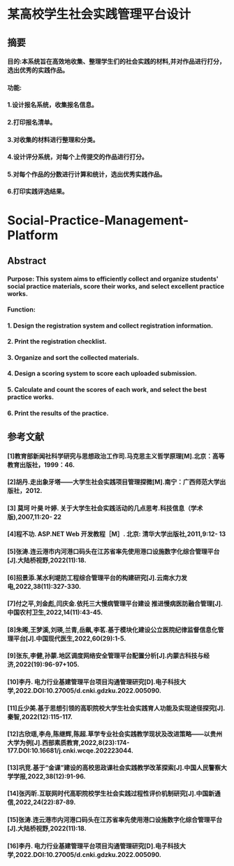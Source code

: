 #  某高校学生社会实践管理平台设计
## 摘要
#### 目的:本系统旨在高效地收集、整理学生们的社会实践的材料,并对作品进行打分，选出优秀的实践作品。
#### 功能:
#### 1.设计报名系统，收集报名信息。
#### 2.打印报名清单。
#### 3.对收集的材料进行整理和分类。
#### 4.设计评分系统，对每个上传提交的作品进行打分。
#### 5.对每个作品的分数进行计算和统计，选出优秀实践作品。

#### 6.打印实践评选结果。
# Social-Practice-Management-Platform
## Abstract
#### Purpose: This system aims to efficiently collect and organize students' social practice materials, score their works, and select excellent practice works.
#### Function:
#### 1. Design the registration system and collect registration information.
#### 2. Print the registration checklist.
#### 3. Organize and sort the collected materials.
#### 4. Design a scoring system to score each uploaded submission.
#### 5. Calculate and count the scores of each work, and select the best practice works.
#### 6. Print the results of the practice.

## 参考文献
#### [1]教育部新闻社科学研究与思想政治工作司.马克思主义哲学原理[M].北京：高等教育出版社，1999：46.
#### [2]胡丹.走出象牙塔——大学生社会实践项目管理探微[M].南宁：广西师范大学出版社，2012.
#### [3] 莫坷 叶昊 叶婷. 关于大学生社会实践活动的几点思考.科技信息（学术版),2007,11:20- 22
#### [4]程不功. ASP.NET Web 开发教程［M］. 北京: 清华大学出版社,2011,9:12- 13
#### [5]张涛.连云港市内河港口码头在江苏省率先使用港口设施数字化综合管理平台[J].大陆桥视野,2022(11):18.
#### [6]招景添.某水利堤防工程综合管理平台的构建研究[J].云南水力发电,2022,38(11):327-330.
#### [7]付之平,刘金彪,闫庆金.依托三大慢病管理平台建设  推进慢病医防融合管理[J].中国农村卫生,2022,14(11):43-45.
#### [8]朱晞,王梦溪,刘瑛,兰青,岳飙,李茗.基于模块化建设公立医院纪律监督信息化管理平台[J].中国现代医生,2022,60(29):1-5.
#### [9]张东,李健,孙蒙.地区调度网络安全管理平台配置分析[J].内蒙古科技与经济,2022(19):96-97+105.
#### [10]李丹. 电力行业基建管理平台项目沟通管理研究[D].电子科技大学,2022.DOI:10.27005/d.cnki.gdzku.2022.005090.
#### [11]丘少美.基于思想引领的高职院校大学生社会实践育人功能及实现途径探究[J].秦智,2022(12):115-117.
#### [12]古欣瑶,李舟,陈继辉,陈超.草学专业社会实践教学现状及改进策略——以贵州大学为例[J].西部素质教育,2022,8(23):174-177.DOI:10.16681/j.cnki.wcqe.202223044.
#### [13]巩竞.基于“金课”建设的高校思政课社会实践教学改革探索[J].中国人民警察大学学报,2022,38(12):91-96.
#### [14]张丙昕.互联网时代高职院校学生社会实践过程性评价机制研究[J].中国新通信,2022,24(22):87-89.
#### [15]张涛.连云港市内河港口码头在江苏省率先使用港口设施数字化综合管理平台[J].大陆桥视野,2022(11):18.
#### [16]李丹. 电力行业基建管理平台项目沟通管理研究[D].电子科技大学,2022.DOI:10.27005/d.cnki.gdzku.2022.005090.


